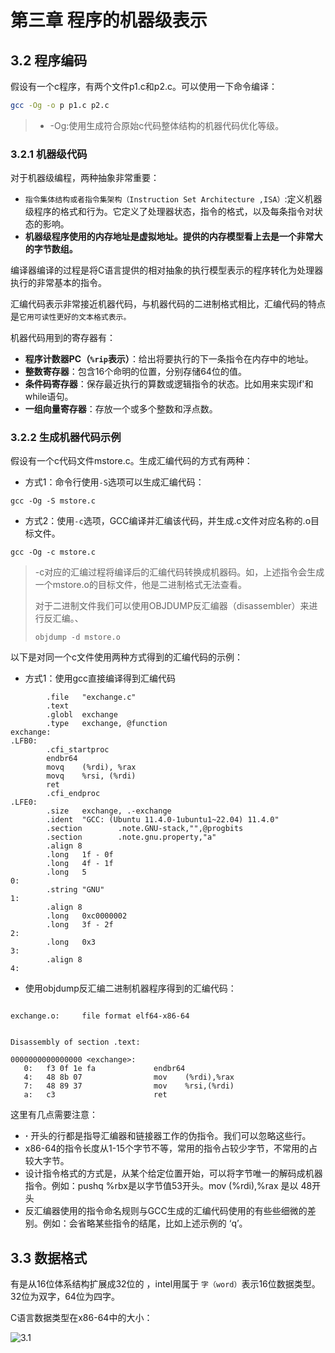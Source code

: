 
# 第三章  程序的机器级表示

## 3.2 程序编码

假设有一个c程序，有两个文件p1.c和p2.c。可以使用一下命令编译：

```sh
gcc -Og -o p p1.c p2.c
```

> - -Og:使用生成符合原始c代码整体结构的机器代码优化等级。

### 3.2.1 机器级代码

对于机器级编程，两种抽象非常重要：

- `指令集体结构或者指令集架构（Instruction Set Architecture ,ISA）`:定义机器级程序的格式和行为。它定义了处理器状态，指令的格式，以及每条指令对状态的影响。
- **机器级程序使用的内存地址是虚拟地址。提供的内存模型看上去是一个非常大的字节数组。**

编译器编译的过程是将C语言提供的相对抽象的执行模型表示的程序转化为处理器执行的非常基本的指令。

汇编代码表示非常接近机器代码，与机器代码的二进制格式相比，汇编代码的特点是`它用可读性更好的文本格式表示。`

机器代码用到的寄存器有：

- **程序计数器PC（`%rip`表示）**：给出将要执行的下一条指令在内存中的地址。
- **整数寄存器**：包含16个命明的位置，分别存储64位的值。
- **条件码寄存器**：保存最近执行的算数或逻辑指令的状态。比如用来实现if'和while语句。
- **一组向量寄存器**：存放一个或多个整数和浮点数。


### 3.2.2 生成机器代码示例

假设有一个c代码文件mstore.c。生成汇编代码的方式有两种：

- 方式1：命令行使用`-S`选项可以生成汇编代码：

```
gcc -Og -S mstore.c
```

- 方式2：使用`-c`选项，GCC编译并汇编该代码，并生成.c文件对应名称的.o目标文件。

```
gcc -Og -c mstore.c
```

> -c对应的汇编过程将编译后的汇编代码转换成机器码。如，上述指令会生成一个mstore.o的目标文件，他是二进制格式无法查看。
>
> 对于二进制文件我们可以使用OBJDUMP反汇编器（disassembler）来进行反汇编。、
>
> ```
> objdump -d mstore.o
> ```

以下是对同一个c文件使用两种方式得到的汇编代码的示例：

- 方式1：使用gcc直接编译得到汇编代码

```assembly
        .file   "exchange.c"
        .text
        .globl  exchange
        .type   exchange, @function
exchange:
.LFB0:
        .cfi_startproc
        endbr64
        movq    (%rdi), %rax
        movq    %rsi, (%rdi)
        ret
        .cfi_endproc
.LFE0:
        .size   exchange, .-exchange
        .ident  "GCC: (Ubuntu 11.4.0-1ubuntu1~22.04) 11.4.0"
        .section        .note.GNU-stack,"",@progbits
        .section        .note.gnu.property,"a"
        .align 8
        .long   1f - 0f
        .long   4f - 1f
        .long   5
0:
        .string "GNU"
1:
        .align 8
        .long   0xc0000002
        .long   3f - 2f
2:
        .long   0x3
3:
        .align 8
4:

```

- 使用objdump反汇编二进制机器程序得到的汇编代码：

```assembly

exchange.o:     file format elf64-x86-64


Disassembly of section .text:

0000000000000000 <exchange>:
   0:   f3 0f 1e fa             endbr64
   4:   48 8b 07                mov    (%rdi),%rax
   7:   48 89 37                mov    %rsi,(%rdi)
   a:   c3                      ret

```

这里有几点需要注意：

- **·**  开头的行都是指导汇编器和链接器工作的伪指令。我们可以忽略这些行。
- x86-64的指令长度从1-15个字节不等，常用的指令占较少字节，不常用的占较大字节。
- 设计指令格式的方式是，从某个给定位置开始，可以将字节唯一的解码成机器指令。例如：pushq %rbx是以字节值53开头。mov    (%rdi),%rax 是以 48开头
- 反汇编器使用的指令命名规则与GCC生成的汇编代码使用的有些些细微的差别。例如：会省略某些指令的结尾，比如上述示例的 ‘q’。

## 3.3 数据格式

有是从16位体系结构扩展成32位的 ，intel用属于 `字（word）`表示16位数据类型。32位为双字，64位为四字。

C语言数据类型在x86-64中的大小：

![3.1](chapter03.assets/image-20241118093723320.png)
